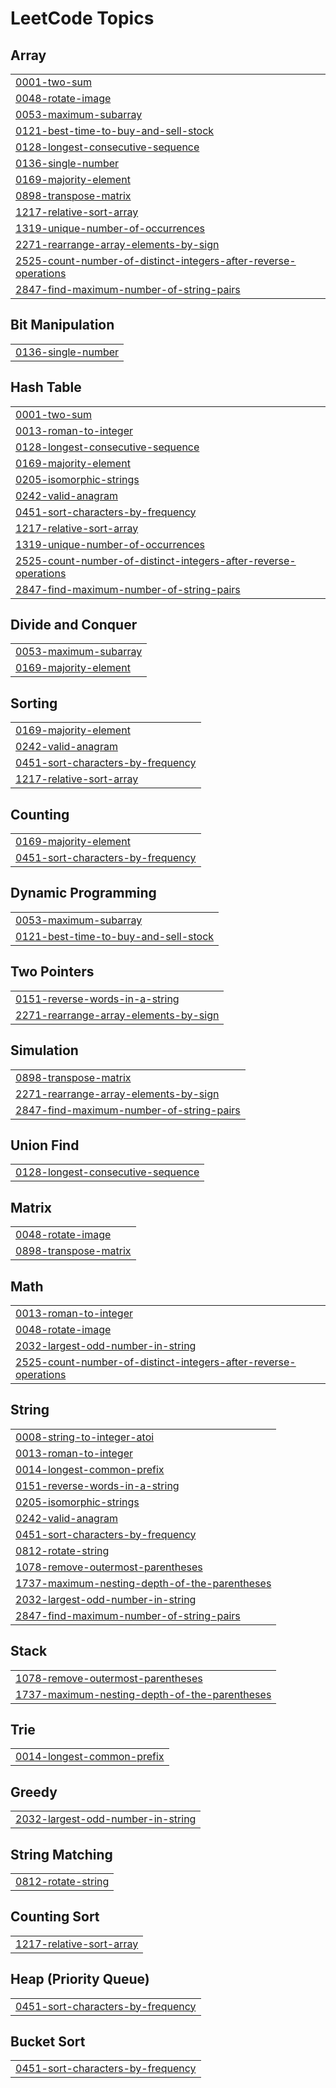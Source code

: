 <!---LeetCode Topics Start-->
# LeetCode Topics
## Array
|  |
| ------- |
| [0001-two-sum](https://github.com/suryaanshuu/DSAChronicles/tree/master/0001-two-sum) |
| [0048-rotate-image](https://github.com/suryaanshuu/DSAChronicles/tree/master/0048-rotate-image) |
| [0053-maximum-subarray](https://github.com/suryaanshuu/DSAChronicles/tree/master/0053-maximum-subarray) |
| [0121-best-time-to-buy-and-sell-stock](https://github.com/suryaanshuu/DSAChronicles/tree/master/0121-best-time-to-buy-and-sell-stock) |
| [0128-longest-consecutive-sequence](https://github.com/suryaanshuu/DSAChronicles/tree/master/0128-longest-consecutive-sequence) |
| [0136-single-number](https://github.com/suryaanshuu/DSAChronicles/tree/master/0136-single-number) |
| [0169-majority-element](https://github.com/suryaanshuu/DSAChronicles/tree/master/0169-majority-element) |
| [0898-transpose-matrix](https://github.com/suryaanshuu/DSAChronicles/tree/master/0898-transpose-matrix) |
| [1217-relative-sort-array](https://github.com/suryaanshuu/DSAChronicles/tree/master/1217-relative-sort-array) |
| [1319-unique-number-of-occurrences](https://github.com/suryaanshuu/DSAChronicles/tree/master/1319-unique-number-of-occurrences) |
| [2271-rearrange-array-elements-by-sign](https://github.com/suryaanshuu/DSAChronicles/tree/master/2271-rearrange-array-elements-by-sign) |
| [2525-count-number-of-distinct-integers-after-reverse-operations](https://github.com/suryaanshuu/DSAChronicles/tree/master/2525-count-number-of-distinct-integers-after-reverse-operations) |
| [2847-find-maximum-number-of-string-pairs](https://github.com/suryaanshuu/DSAChronicles/tree/master/2847-find-maximum-number-of-string-pairs) |
## Bit Manipulation
|  |
| ------- |
| [0136-single-number](https://github.com/suryaanshuu/DSAChronicles/tree/master/0136-single-number) |
## Hash Table
|  |
| ------- |
| [0001-two-sum](https://github.com/suryaanshuu/DSAChronicles/tree/master/0001-two-sum) |
| [0013-roman-to-integer](https://github.com/suryaanshuu/DSAChronicles/tree/master/0013-roman-to-integer) |
| [0128-longest-consecutive-sequence](https://github.com/suryaanshuu/DSAChronicles/tree/master/0128-longest-consecutive-sequence) |
| [0169-majority-element](https://github.com/suryaanshuu/DSAChronicles/tree/master/0169-majority-element) |
| [0205-isomorphic-strings](https://github.com/suryaanshuu/DSAChronicles/tree/master/0205-isomorphic-strings) |
| [0242-valid-anagram](https://github.com/suryaanshuu/DSAChronicles/tree/master/0242-valid-anagram) |
| [0451-sort-characters-by-frequency](https://github.com/suryaanshuu/DSAChronicles/tree/master/0451-sort-characters-by-frequency) |
| [1217-relative-sort-array](https://github.com/suryaanshuu/DSAChronicles/tree/master/1217-relative-sort-array) |
| [1319-unique-number-of-occurrences](https://github.com/suryaanshuu/DSAChronicles/tree/master/1319-unique-number-of-occurrences) |
| [2525-count-number-of-distinct-integers-after-reverse-operations](https://github.com/suryaanshuu/DSAChronicles/tree/master/2525-count-number-of-distinct-integers-after-reverse-operations) |
| [2847-find-maximum-number-of-string-pairs](https://github.com/suryaanshuu/DSAChronicles/tree/master/2847-find-maximum-number-of-string-pairs) |
## Divide and Conquer
|  |
| ------- |
| [0053-maximum-subarray](https://github.com/suryaanshuu/DSAChronicles/tree/master/0053-maximum-subarray) |
| [0169-majority-element](https://github.com/suryaanshuu/DSAChronicles/tree/master/0169-majority-element) |
## Sorting
|  |
| ------- |
| [0169-majority-element](https://github.com/suryaanshuu/DSAChronicles/tree/master/0169-majority-element) |
| [0242-valid-anagram](https://github.com/suryaanshuu/DSAChronicles/tree/master/0242-valid-anagram) |
| [0451-sort-characters-by-frequency](https://github.com/suryaanshuu/DSAChronicles/tree/master/0451-sort-characters-by-frequency) |
| [1217-relative-sort-array](https://github.com/suryaanshuu/DSAChronicles/tree/master/1217-relative-sort-array) |
## Counting
|  |
| ------- |
| [0169-majority-element](https://github.com/suryaanshuu/DSAChronicles/tree/master/0169-majority-element) |
| [0451-sort-characters-by-frequency](https://github.com/suryaanshuu/DSAChronicles/tree/master/0451-sort-characters-by-frequency) |
## Dynamic Programming
|  |
| ------- |
| [0053-maximum-subarray](https://github.com/suryaanshuu/DSAChronicles/tree/master/0053-maximum-subarray) |
| [0121-best-time-to-buy-and-sell-stock](https://github.com/suryaanshuu/DSAChronicles/tree/master/0121-best-time-to-buy-and-sell-stock) |
## Two Pointers
|  |
| ------- |
| [0151-reverse-words-in-a-string](https://github.com/suryaanshuu/DSAChronicles/tree/master/0151-reverse-words-in-a-string) |
| [2271-rearrange-array-elements-by-sign](https://github.com/suryaanshuu/DSAChronicles/tree/master/2271-rearrange-array-elements-by-sign) |
## Simulation
|  |
| ------- |
| [0898-transpose-matrix](https://github.com/suryaanshuu/DSAChronicles/tree/master/0898-transpose-matrix) |
| [2271-rearrange-array-elements-by-sign](https://github.com/suryaanshuu/DSAChronicles/tree/master/2271-rearrange-array-elements-by-sign) |
| [2847-find-maximum-number-of-string-pairs](https://github.com/suryaanshuu/DSAChronicles/tree/master/2847-find-maximum-number-of-string-pairs) |
## Union Find
|  |
| ------- |
| [0128-longest-consecutive-sequence](https://github.com/suryaanshuu/DSAChronicles/tree/master/0128-longest-consecutive-sequence) |
## Matrix
|  |
| ------- |
| [0048-rotate-image](https://github.com/suryaanshuu/DSAChronicles/tree/master/0048-rotate-image) |
| [0898-transpose-matrix](https://github.com/suryaanshuu/DSAChronicles/tree/master/0898-transpose-matrix) |
## Math
|  |
| ------- |
| [0013-roman-to-integer](https://github.com/suryaanshuu/DSAChronicles/tree/master/0013-roman-to-integer) |
| [0048-rotate-image](https://github.com/suryaanshuu/DSAChronicles/tree/master/0048-rotate-image) |
| [2032-largest-odd-number-in-string](https://github.com/suryaanshuu/DSAChronicles/tree/master/2032-largest-odd-number-in-string) |
| [2525-count-number-of-distinct-integers-after-reverse-operations](https://github.com/suryaanshuu/DSAChronicles/tree/master/2525-count-number-of-distinct-integers-after-reverse-operations) |
## String
|  |
| ------- |
| [0008-string-to-integer-atoi](https://github.com/suryaanshuu/DSAChronicles/tree/master/0008-string-to-integer-atoi) |
| [0013-roman-to-integer](https://github.com/suryaanshuu/DSAChronicles/tree/master/0013-roman-to-integer) |
| [0014-longest-common-prefix](https://github.com/suryaanshuu/DSAChronicles/tree/master/0014-longest-common-prefix) |
| [0151-reverse-words-in-a-string](https://github.com/suryaanshuu/DSAChronicles/tree/master/0151-reverse-words-in-a-string) |
| [0205-isomorphic-strings](https://github.com/suryaanshuu/DSAChronicles/tree/master/0205-isomorphic-strings) |
| [0242-valid-anagram](https://github.com/suryaanshuu/DSAChronicles/tree/master/0242-valid-anagram) |
| [0451-sort-characters-by-frequency](https://github.com/suryaanshuu/DSAChronicles/tree/master/0451-sort-characters-by-frequency) |
| [0812-rotate-string](https://github.com/suryaanshuu/DSAChronicles/tree/master/0812-rotate-string) |
| [1078-remove-outermost-parentheses](https://github.com/suryaanshuu/DSAChronicles/tree/master/1078-remove-outermost-parentheses) |
| [1737-maximum-nesting-depth-of-the-parentheses](https://github.com/suryaanshuu/DSAChronicles/tree/master/1737-maximum-nesting-depth-of-the-parentheses) |
| [2032-largest-odd-number-in-string](https://github.com/suryaanshuu/DSAChronicles/tree/master/2032-largest-odd-number-in-string) |
| [2847-find-maximum-number-of-string-pairs](https://github.com/suryaanshuu/DSAChronicles/tree/master/2847-find-maximum-number-of-string-pairs) |
## Stack
|  |
| ------- |
| [1078-remove-outermost-parentheses](https://github.com/suryaanshuu/DSAChronicles/tree/master/1078-remove-outermost-parentheses) |
| [1737-maximum-nesting-depth-of-the-parentheses](https://github.com/suryaanshuu/DSAChronicles/tree/master/1737-maximum-nesting-depth-of-the-parentheses) |
## Trie
|  |
| ------- |
| [0014-longest-common-prefix](https://github.com/suryaanshuu/DSAChronicles/tree/master/0014-longest-common-prefix) |
## Greedy
|  |
| ------- |
| [2032-largest-odd-number-in-string](https://github.com/suryaanshuu/DSAChronicles/tree/master/2032-largest-odd-number-in-string) |
## String Matching
|  |
| ------- |
| [0812-rotate-string](https://github.com/suryaanshuu/DSAChronicles/tree/master/0812-rotate-string) |
## Counting Sort
|  |
| ------- |
| [1217-relative-sort-array](https://github.com/suryaanshuu/DSAChronicles/tree/master/1217-relative-sort-array) |
## Heap (Priority Queue)
|  |
| ------- |
| [0451-sort-characters-by-frequency](https://github.com/suryaanshuu/DSAChronicles/tree/master/0451-sort-characters-by-frequency) |
## Bucket Sort
|  |
| ------- |
| [0451-sort-characters-by-frequency](https://github.com/suryaanshuu/DSAChronicles/tree/master/0451-sort-characters-by-frequency) |
<!---LeetCode Topics End-->
